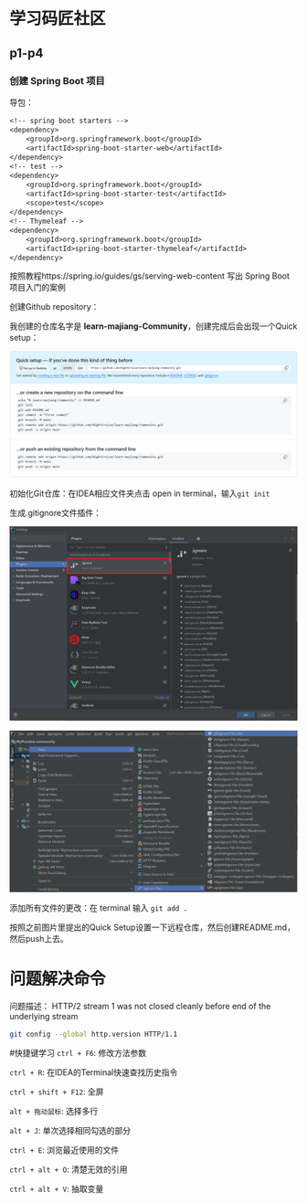 # 学习码匠社区

## p1-p4
### 创建 Spring Boot 项目
导包：
~~~maven
<!-- spring boot starters -->
<dependency>
    <groupId>org.springframework.boot</groupId>
    <artifactId>spring-boot-starter-web</artifactId>
</dependency>
<!-- test -->
<dependency>
    <groupId>org.springframework.boot</groupId>
    <artifactId>spring-boot-starter-test</artifactId>
    <scope>test</scope>
</dependency>
<!-- Thymeleaf -->
<dependency>
    <groupId>org.springframework.boot</groupId>
    <artifactId>spring-boot-starter-thymeleaf</artifactId>
</dependency>
~~~
按照教程https://spring.io/guides/gs/serving-web-content 写出 Spring Boot 项目入门的案例

创建Github repository：

我创建的仓库名字是 **learn-majiang-Community**，创建完成后会出现一个Quick setup：

![image-20240726235820945](README.assets/image-20240726235820945.png)

初始化Git仓库：在IDEA相应文件夹点击 open in terminal，输入`git init`

生成.gitignore文件插件：

![image-20240727001043322](README.assets/image-20240727001043322.png)

![image-20240727001227882](README.assets/image-20240727001227882.png)

添加所有文件的更改：在 terminal 输入 `git add .`

按照之前图片里提出的Quick Setup设置一下远程仓库，然后创建README.md，然后push上去。

# 问题解决命令
问题描述：
HTTP/2 stream 1 was not closed cleanly before end of the underlying stream
~~~bash
git config --global http.version HTTP/1.1
~~~

#快捷键学习
`ctrl + F6`: 修改方法参数

`ctrl + R`: 在IDEA的Terminal快速查找历史指令

`ctrl + shift + F12`: 全屏

`alt + 拖动鼠标`: 选择多行

`alt + J`: 单次选择相同勾选的部分

`ctrl + E`: 浏览最近使用的文件

`ctrl + alt + O`: 清楚无效的引用

`ctrl + alt + V`: 抽取变量